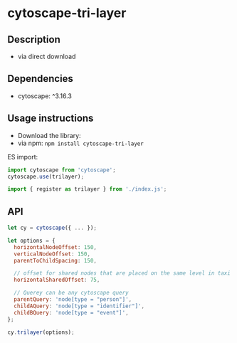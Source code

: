 # cytoscape-tri-layer

## Description

- via direct download

## Dependencies

- cytoscape: ^3.16.3

## Usage instructions

- Download the library:
- via npm: `npm install cytoscape-tri-layer`

ES import:

```js
import cytoscape from 'cytoscape';
cytoscape.use(trilayer);

import { register as trilayer } from './index.js';
```

## API

```js
let cy = cytoscape({ ... });

let options = {
  horizontalNodeOffset: 150,
  verticalNodeOffset: 150,
  parentToChildSpacing: 150,

  // offset for shared nodes that are placed on the same level in taxi section
  horizontalSharedOffset: 75,

  // Querey can be any cytoscape query
  parentQuery: 'node[type = "person"]',
  childAQuery: 'node[type = "identifier"]',
  childBQuery: 'node[type = "event"]',
};

cy.trilayer(options);
```
